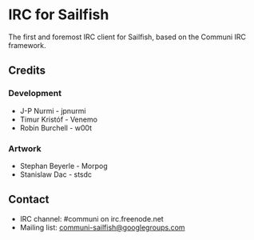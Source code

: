 IRC for Sailfish
================

The first and foremost IRC client for Sailfish, based on the Communi IRC framework.

Credits
-------

### Development

* J-P Nurmi - jpnurmi
* Timur Kristóf - Venemo
* Robin Burchell - w00t

### Artwork

* Stephan Beyerle - Morpog
* Stanislaw Dac - stsdc

Contact
-------

* IRC channel: #communi on irc.freenode.net
* Mailing list: communi-sailfish@googlegroups.com
